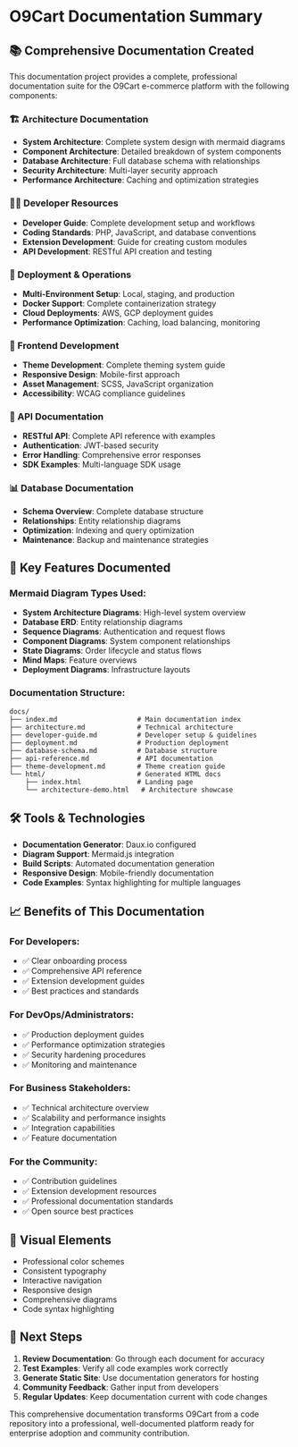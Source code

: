 # O9Cart Documentation Summary

## 📚 Comprehensive Documentation Created

This documentation project provides a complete, professional documentation suite for the O9Cart e-commerce platform with the following components:

### 🏗️ Architecture Documentation
- **System Architecture**: Complete system design with mermaid diagrams
- **Component Architecture**: Detailed breakdown of system components
- **Database Architecture**: Full database schema with relationships
- **Security Architecture**: Multi-layer security approach
- **Performance Architecture**: Caching and optimization strategies

### 👨‍💻 Developer Resources
- **Developer Guide**: Complete development setup and workflows
- **Coding Standards**: PHP, JavaScript, and database conventions
- **Extension Development**: Guide for creating custom modules
- **API Development**: RESTful API creation and testing

### 🚀 Deployment & Operations
- **Multi-Environment Setup**: Local, staging, and production
- **Docker Support**: Complete containerization strategy
- **Cloud Deployments**: AWS, GCP deployment guides
- **Performance Optimization**: Caching, load balancing, monitoring

### 🎨 Frontend Development
- **Theme Development**: Complete theming system guide
- **Responsive Design**: Mobile-first approach
- **Asset Management**: SCSS, JavaScript organization
- **Accessibility**: WCAG compliance guidelines

### 🔌 API Documentation
- **RESTful API**: Complete API reference with examples
- **Authentication**: JWT-based security
- **Error Handling**: Comprehensive error responses
- **SDK Examples**: Multi-language SDK usage

### 📊 Database Documentation
- **Schema Overview**: Complete database structure
- **Relationships**: Entity relationship diagrams
- **Optimization**: Indexing and query optimization
- **Maintenance**: Backup and maintenance strategies

## 🎯 Key Features Documented

### Mermaid Diagram Types Used:
- **System Architecture Diagrams**: High-level system overview
- **Database ERD**: Entity relationship diagrams
- **Sequence Diagrams**: Authentication and request flows
- **Component Diagrams**: System component relationships
- **State Diagrams**: Order lifecycle and status flows
- **Mind Maps**: Feature overviews
- **Deployment Diagrams**: Infrastructure layouts

### Documentation Structure:
```
docs/
├── index.md                    # Main documentation index
├── architecture.md             # Technical architecture
├── developer-guide.md          # Developer setup & guidelines
├── deployment.md               # Production deployment
├── database-schema.md          # Database structure
├── api-reference.md            # API documentation
├── theme-development.md        # Theme creation guide
└── html/                       # Generated HTML docs
    ├── index.html              # Landing page
    └── architecture-demo.html   # Architecture showcase
```

## 🛠️ Tools & Technologies
- **Documentation Generator**: Daux.io configured
- **Diagram Support**: Mermaid.js integration
- **Build Scripts**: Automated documentation generation
- **Responsive Design**: Mobile-friendly documentation
- **Code Examples**: Syntax highlighting for multiple languages

## 📈 Benefits of This Documentation

### For Developers:
- ✅ Clear onboarding process
- ✅ Comprehensive API reference
- ✅ Extension development guides
- ✅ Best practices and standards

### For DevOps/Administrators:
- ✅ Production deployment guides
- ✅ Performance optimization strategies
- ✅ Security hardening procedures
- ✅ Monitoring and maintenance

### For Business Stakeholders:
- ✅ Technical architecture overview
- ✅ Scalability and performance insights
- ✅ Integration capabilities
- ✅ Feature documentation

### For the Community:
- ✅ Contribution guidelines
- ✅ Extension development resources
- ✅ Professional documentation standards
- ✅ Open source best practices

## 🎨 Visual Elements
- Professional color schemes
- Consistent typography
- Interactive navigation
- Responsive design
- Comprehensive diagrams
- Code syntax highlighting

## 🔧 Next Steps

1. **Review Documentation**: Go through each document for accuracy
2. **Test Examples**: Verify all code examples work correctly
3. **Generate Static Site**: Use documentation generators for hosting
4. **Community Feedback**: Gather input from developers
5. **Regular Updates**: Keep documentation current with code changes

This comprehensive documentation transforms O9Cart from a code repository into a professional, well-documented platform ready for enterprise adoption and community contribution.